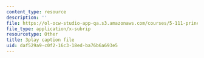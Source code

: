 ```yaml
---
content_type: resource
description: ''
file: https://ol-ocw-studio-app-qa.s3.amazonaws.com/courses/5-111-principles-of-chemical-science-fall-2008/daf529a9c0f216c318edba76b6a693e5_l6Bf5ktvM_g.srt
file_type: application/x-subrip
resourcetype: Other
title: 3play caption file
uid: daf529a9-c0f2-16c3-18ed-ba76b6a693e5
---
```

